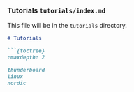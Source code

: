 
### Tutorials `tutorials/index.md`
This file will be in the `tutorials` directory.

```markdown
# Tutorials

```{toctree}
:maxdepth: 2

thunderboard
linux
nordic
